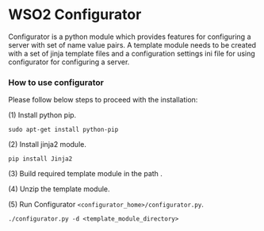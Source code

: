# WSO2 Configurator

Configurator is a python module which provides features for configuring a server with set of name value pairs.
A template module needs to be created with a set of jinja template files and a configuration settings ini file for using
configurator for configuring a server.

### **How to use configurator**

Please follow below steps to proceed with the installation:

(1) Install python pip.
   ```
   sudo apt-get install python-pip
   ```

(2) Install jinja2 module.
   ```
   pip install Jinja2
   ```
(3) Build required template module in the path .

(4) Unzip the template module.
  
(5) Run Configurator `<configurator_home>/configurator.py`.
   ```
   ./configurator.py -d <template_module_directory>
   ```

